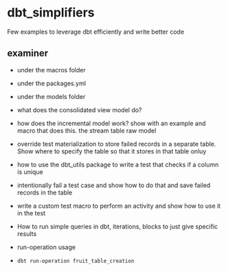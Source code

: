 # dbt_simplifiers
Few examples to leverage dbt efficiently and write better code


## examiner

- under the macros folder
- under the packages.yml
- under the models folder
- what does the consolidated view model do?
- how does the incremental model work? show with an example and macro that does this. the stream table raw model

- override test materialization to store failed records in a separate table. Show where to specify the table so that it stores in that table onluy
- how to use the dbt_utils package to write a test that checks if a column is unique
- intentionally fail a test case and show how to do that and save failed records in the table
- write a custom test macro to perform an activity and show how to use it in the test

- How to run simple queries in dbt, iterations, blocks to just give specific results
- run-operation usage
- ```dbt run-operation fruit_table_creation```
